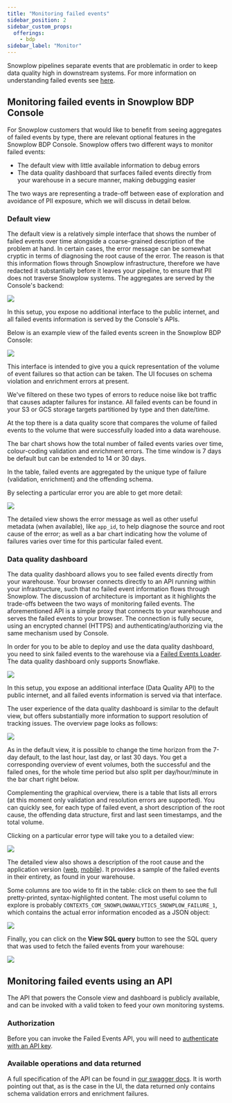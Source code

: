 ```yaml
---
title: "Monitoring failed events"
sidebar_position: 2
sidebar_custom_props:
  offerings:
    - bdp
sidebar_label: "Monitor"
---
```


Snowplow pipelines separate events that are problematic in order to keep data quality high in downstream systems. For more information on understanding failed events see [here](/docs/fundamentals/failed-events/index.md).

## Monitoring failed events in Snowplow BDP Console

For Snowplow customers that would like to benefit from seeing aggregates of failed events by type, there are relevant optional features in the Snowplow BDP Console. Snowplow offers two different ways to monitor failed events:
- The default view with little available information to debug errors
- The data quality dashboard that surfaces failed events directly from your warehouse in a secure manner, making debugging easier

The two ways are representing a trade-off between ease of exploration and avoidance of PII exposure, which we will discuss in detail below.

### Default view

The default view is a relatively simple interface that shows the number of failed events over time alongside a coarse-grained description of the problem at hand. In certain cases, the error message can be somewhat cryptic in terms of diagnosing the root cause of the error. The reason is that this information flows through Snowplow infrastructure, therefore we have redacted it substantially before it leaves your pipeline, to ensure that PII does not traverse Snowplow systems. The aggregates are served by the Console's backend:

![](images/aggregator-architecture.png)

In this setup, you expose no additional interface to the public internet, and all failed events information is served by the Console's APIs.

Below is an example view of the failed events screen in the Snowplow BDP Console:

![](images/image-1024x1024.png)

This interface is intended to give you a quick representation of the volume of event failures so that action can be taken. The UI focuses on schema violation and enrichment errors at present.

We've filtered on these two types of errors to reduce noise like bot traffic that causes adapter failures for instance. All failed events can be found in your S3 or GCS storage targets partitioned by type and then date/time.

At the top there is a data quality score that compares the volume of failed events to the volume that were successfully loaded into a data warehouse.

The bar chart shows how the total number of failed events varies over time, colour-coding validation and enrichment errors. The time window is 7 days be default but can be extended to 14 or 30 days.

In the table, failed events are aggregated by the unique type of failure (validation, enrichment) and the offending schema.

By selecting a particular error you are able to get more detail:

![](images/image-1-1024x1009.png)

The detailed view shows the error message as well as other useful metadata (when available), like `app_id`, to help diagnose the source and root cause of the error; as well as a bar chart indicating how the volume of failures varies over time for this particular failed event.

### Data quality dashboard

The data quality dashboard allows you to see failed events directly from your warehouse. Your browser connects directly to an API running within your infrastructure, such that no failed event information flows through Snowplow. The discussion of architecture is important as it highlights the trade-offs between the two ways of monitoring failed events. The aforementioned API is a simple proxy that connects to your warehouse and serves the failed events to your browser. The connection is fully secure, using an encrypted channel (HTTPS) and authenticating/authorizing via the same mechanism used by Console.

In order for you to be able to deploy and use the data quality dashboard, you need to sink failed events to the warehouse via a [Failed Events Loader](/docs/data-product-studio/data-quality/failed-events/exploring-failed-events/warehouse-lake). The data quality dashboard only supports Snowflake.

![](images/dqd-architecture.png)

In this setup, you expose an additional interface (Data Quality API) to the public internet, and all failed events information is served via that interface.

The user experience of the data quality dashboard is similar to the default view, but offers substantially more information to support resolution of tracking issues. The overview page looks as follows:

![](images/dqd-overview.png)

As in the default view, it is possible to change the time horizon from the 7-day default, to the last hour, last day, or last 30 days. You get a corresponding overview of event volumes, both the successful and the failed ones, for the whole time period but also split per day/hour/minute in the bar chart right below.

Complementing the graphical overview, there is a table that lists all errors (at this moment only validation and resolution errors are supported). You can quickly see, for each type of failed event, a short description of the root cause, the offending data structure, first and last seen timestamps, and the total volume.

Clicking on a particular error type will take you to a detailed view:

![](images/dqd-details.png)

The detailed view also shows a description of the root cause and the application version ([web](/docs/sources/trackers/snowplow-tracker-protocol/ootb-data/app-information/#application-context-entity-on-web-apps), [mobile](/docs/sources/trackers/mobile-trackers/tracking-events/platform-and-application-context/)). It provides a sample of the failed events in their entirety, as found in your warehouse.

Some columns are too wide to fit in the table: click on them to see the full pretty-printed, syntax-highlighted content. The most useful column to explore is probably `CONTEXTS_COM_SNOWPLOWANALYTICS_SNOWPLOW_FAILURE_1`, which contains the actual error information encoded as a JSON object:

![](images/cell-content.png)

Finally, you can click on the **View SQL query** button to see the SQL query that was used to fetch the failed events from your warehouse:

![](images/sql-query.png)

## Monitoring failed events using an API

The API that powers the Console view and dashboard is publicly available, and can be invoked with a valid token to feed your own monitoring systems.

### Authorization

Before you can invoke the Failed Events API, you will need to [authenticate with an API key](/docs/account-management/index.md).


### Available operations and data returned

A full specification of the API can be found in [our swagger docs](https://console.snowplowanalytics.com/api/msc/v1/docs/index.html?url=/api/msc/v1/docs/docs.yaml#/Metrics/getOrganizationsOrganizationidMetricsV1PipelinesPipelineidFailed-events). It is worth pointing out that, as is the case in the UI, the data returned only contains schema validation errors and enrichment failures.
